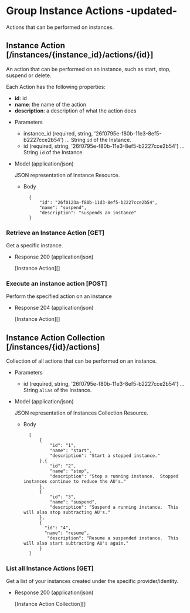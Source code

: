 # Group Instance Actions -updated-
Actions that can be performed on instances.

## Instance Action [/instances/{instance_id}/actions/{id}]
An action that can be performed on an instance, such as start, stop, suspend or delete.

Each Action has the following properties:

- **id**: id
- **name**: the name of the action
- **description**: a description of what the action does
    
+ Parameters
    + instance_id (required, string, '26f0795e-f80b-11e3-8ef5-b2227cce2b54') ... String `id` of the Instance.
    + id (required, string, '26f0795e-f80b-11e3-8ef5-b2227cce2b54') ... String `id` of the Instance.
    
+ Model (application/json)

    JSON representation of Instance Resource.

    + Body

            {
                "id": "26f0123a-f80b-11d3-8ef5-b2227cce2b54",
                "name": "suspend",
                "description": "suspends an instance"
            }

### Retrieve an Instance Action [GET]
Get a specific instance.

+ Response 200 (application/json)

    [Instance Action][]


### Execute an instance action [POST]
Perform the specified action on an instance

+ Response 204 (application/json)

    [Instance Action][]
    
## Instance Action Collection [/instances/{id}/actions]
Collection of all actions that can be performed on an instance.

+ Parameters
    + id (required, string, '26f0795e-f80b-11e3-8ef5-b2227cce2b54') ... String `alias` of the Instance.
    
+ Model (application/json)

    JSON representation of Instances Collection Resource.

    + Body

            [
                {
                    "id": "1",
                    "name": "start",
                    "description": "Start a stopped instance."
                },{
                    "id": "2",
                    "name": "stop",
                    "description": "Stop a running instance.  Stopped instances continue to reduce the AU's."
                },
                {
                    "id": "3",
                    "name": "suspend",
                    "description": "Suspend a running instance.  This will also stop subtracting AU's."
                },
                {
                  "id": "4",
                  "name": "resume",
                   "description": "Resume a suspended instance.  This will also start subtracting AU's again."
                }
            ]
    
### List all Instance Actions [GET]
Get a list of your instances created under the specific provider/identity.

+ Response 200 (application/json)

    [Instance Action Collection][]
